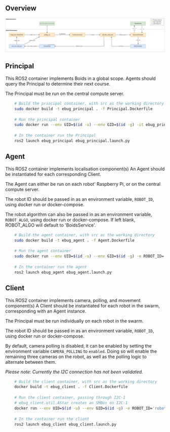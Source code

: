 ## Overview
![Component Architecure](component_architecture.png)

## Principal
This ROS2 container implements Boids in a global scope. 
Agents should query the Principal to determine their next course.

The Principal must be run on the central compute server.

```sh
    # Build the principal container, with src as the working directory
    sudo docker build -t ebug_principal . -f Principal.Dockerfile

    # Run the principal container
    sudo docker run --env UID=$(id -u) --env GID=$(id -g) -it ebug_principal

    # In the container run the Principal
    ros2 launch ebug_principal ebug_principal.launch.py
```

## Agent
This ROS2 container implements localisation component(s)
An Agent should be instantiated for each corresponding Client.

The Agent can either be run on each robot' Raspberry Pi, or on the central compute server.

The robot ID should be passed in as an environment variable, `ROBOT_ID`, using docker run or docker-compose.

The robot algorithm can also be passed in as an environment variable, `ROBOT_ALGO`, using docker run or docker-compose.
If left blank, ROBOT_ALGO will default to 'BoidsService'.

```sh
    # Build the agent container, with src as the working directory
    sudo docker build -t ebug_agent . -f Agent.Dockerfile

    # Run the agent container
    sudo docker run --env UID=$(id -u) --env GID=$(id -g) -e ROBOT_ID='robot_0' -e ROBOT_ALGO='BoidsService' -it ebug_agent 

    # In the container run the agent
    ros2 launch ebug_agent ebug_agent.launch.py
```

## Client
This ROS2 container implements camera, polling, and movement component(s)
A Client should be instantiated for each robot in the swarm, corresponding with an Agent instance.

The Principal must be run individually on each robot in the swarm.

The robot ID should be passed in as an environment variable, `ROBOT_ID`, using docker run or docker-compose.

By default, camera polling is disabled, it can be enabled by setting the environment variable `CAMERA_POLLING` to `enabled`.
Doing so will enable the remaining three cameras on the robot, as well as the polling logic to alternate between them.

*Please note: Currently the I2C connection has not been validated.*

```sh
    # Build the client container, with src as the working directory
    docker build -t ebug_client . -f Client.Dockerfile

    # Run the client container, passing through I2C-1
    # ebug_client.util.AStar creates an SMBus on I2C-1
    docker run --env UID=$(id -u) --env GID=$(id -g) -e ROBOT_ID='robot_0' --device /dev/i2c-1 -it ebug_client

    # In the container run the client
    ros2 launch ebug_client ebug_client.launch.py
```


